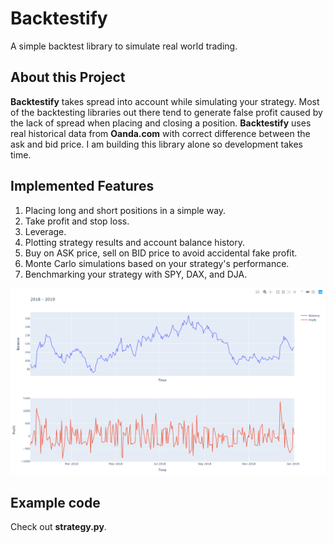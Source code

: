 # Backtestify

A simple backtest library to simulate real world trading. 

## About this Project

**Backtestify** takes spread into account while simulating your strategy. Most of the backtesting libraries out there tend to generate false profit caused by the lack of spread when placing and closing a position. **Backtestify** uses real historical data from **Oanda.com** with correct difference between the ask and bid price.
I am building this library alone so development takes time.

## Implemented Features 

1. Placing long and short positions in a simple way.
2. Take profit and stop loss.
3. Leverage.
4. Plotting strategy results and account balance history.
5. Buy on ASK price, sell on BID price to avoid accidental fake profit.
6. Monte Carlo simulations based on your strategy's performance.
7. Benchmarking your strategy with SPY, DAX, and DJA.

![Backtest Result](https://github.com/Imetomi/Backtestify/blob/master/data/plot.PNG)

## Example code

Check out **strategy.py**.

 
